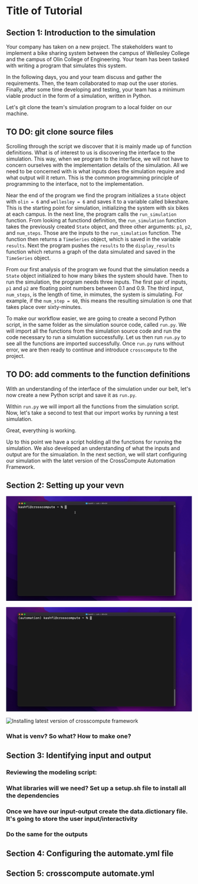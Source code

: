 # Title of Tutorial

<!-- You have an idea.  You get your pen and your paper to take down that idea and put it on paper.  You then take your idea on paper, you head to your machine. At your machine, you work line after line, funtions after functions, tests after tests, that idea from your head, to your paper, is now on your machine. You run your code. You solve a problem. The program But now your tool just sits on your machine, it waits for you to run it, it waits for you to give it some inputs, it waits to solve a problem and return to the world the solution.  -->


## Section 1: Introduction to the simulation

Your company has taken on a new project.  The stakeholders want to implement a bike sharing system between the campus of Wellesley College and the campus of Olin College of Engineering. Your team has been tasked with writing a program that simulates this system.  

In the following days, you and your team discuss and gather the requirements.  Then, the team collaborated to map out the user stories. Finally, after some time developing and testing, your team has a minimum viable product in the form of a simulation, written in Python. 

Let's git clone the team's simulation program to a local folder on our machine.

## TO DO: git clone source files
    

Scrolling through the script we discover that it is mainly made up of function definitions.  What is of interest to us is discovering the interface to the simulation. This way, when we program to the interface, we will not have to concern ourselves with the implementation details of the simulation. All we need to be concerned with is what inputs does the simulation require and what output will it return. This is the common programming principle of programming to the interface, not to the implementation.

Near the end of the program we find the program initializes a ```State``` object with ```olin = 6``` and ```wellesley = 6``` and saves it to a variable called bikeshare.  This is the starting point for simulation, initializing the system with six bikes at each campus. In the next line, the program calls the ```run_simulation``` function. From looking at functiond definition, the ```run_simulation``` function takes the previously created ```State``` object, and three other arguments: ```p1```, ```p2```, and ```num_steps```. Those are the inputs to the ```run_simulation``` function.  The function then returns a ```TimeSeries``` object, which is saved in the variable ```results```. Next the program pushes the ```results``` to the ```display_results``` function which returns a graph of the data simulated and saved in the ```TimeSeries``` object.  

From our first analysis of the program we found that the simulation needs a ```State``` object initialized to how many bikes the system should have.  Then to run the simulation, the program needs three inputs.  The first pair of inputs, ```p1``` and ```p2``` are floating point numbers between 0.1 and 0.9. The third input, ```num_steps```, is the length of time, in mimutes, the system is simulating.  For example, if the ```num_step = 60```, this means the resulting simulation is one that takes place over sixty-minutes.  

To make our workflow easier, we are going to create a second Python script, in the same folder as the simulation source code, called ```run.py```. We will import all the functions from the simulation source code and run the code necessary to run a simulation successfully. Let us then run ```run.py``` to see all the functions are imported successfully.  Once ```run.py``` runs without error, we are then ready to continue and introduce ```crosscompute``` to the project.
## TO DO: add comments to the function definitions

With an understanding of the interface of the simulation under our belt, let's now create a new Python script and save it as ```run.py```.  

Within ```run.py``` we will import all the functions from the simulation script.  Now, let's take a second to test that our import works by running a test simulation. 

Great, everything is working. 

Up to this point we have a script holding all the functions for running the simulation.  We also developed an understanding of what the inputs and output are for the simualation.  In the next section, we will start configuring our simulation with the latet version of the CrossCompute Automation Framework.

## Section 2: Setting up your vevn

![Create a virtual environment for crosscompute automation](gifs/01-Create-venv-automation.gif)[](gifs/01-Create-venv-automation.gif)

![Checking virtual environment's pip list](gifs/02-Check-pip-list-in-venv.gif)[](gifs/02-Check-pip-list-in-venv.gif)

![Installing latest version of crosscompute framework](gifs/03-installing-latest-version-of.gif)[](gifs/03-installing-latest-version-of.gif)

### What is venv? So what? How to make one?

## Section 3: Identifying input and output

### Reviewing the modeling script: 
### What libraries will we need? Set up a setup.sh file to install all the dependencies
### Once we have our input-output create the data.dictionary file. It's going to store the user input/interactivity
### Do the same for the outputs

## Section 4: Configuring the automate.yml file

## Section 5: crosscompute automate.yml